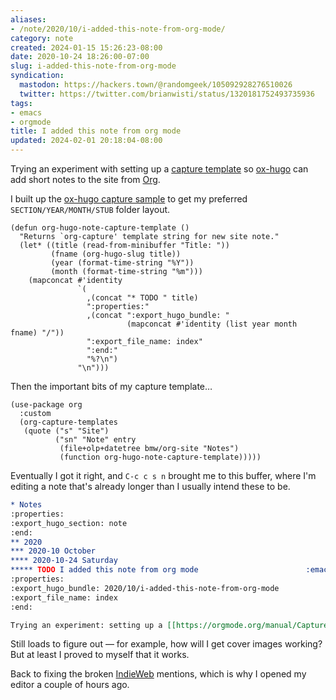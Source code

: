 ```yaml
---
aliases:
- /note/2020/10/i-added-this-note-from-org-mode/
category: note
created: 2024-01-15 15:26:23-08:00
date: 2020-10-24 18:26:00-07:00
slug: i-added-this-note-from-org-mode
syndication:
  mastodon: https://hackers.town/@randomgeek/105092928276510026
  twitter: https://twitter.com/brianwisti/status/1320181752493735936
tags:
- emacs
- orgmode
title: I added this note from org mode
updated: 2024-02-01 20:18:04-08:00
---
```


Trying an experiment with setting up a [capture template](https://orgmode.org/manual/Capture-templates.html) so [ox-hugo](https://ox-hugo.scripter.co/) can add short notes to the site from [Org](../../../card/Org.md).

I built up the [ox-hugo capture sample](https://ox-hugo.scripter.co/doc/org-capture-setup/) to get my preferred `SECTION/YEAR/MONTH/STUB` folder layout.

````elisp
(defun org-hugo-note-capture-template ()
  "Returns `org-capture' template string for new site note."
  (let* ((title (read-from-minibuffer "Title: "))
         (fname (org-hugo-slug title))
         (year (format-time-string "%Y"))
         (month (format-time-string "%m")))
    (mapconcat #'identity
               `(
                 ,(concat "* TODO " title)
                 ":properties:"
                 ,(concat ":export_hugo_bundle: "
                          (mapconcat #'identity (list year month fname) "/"))
                 ":export_file_name: index"
                 ":end:"
                 "%?\n")
               "\n")))
````

Then the important bits of my capture template…

````elisp
(use-package org
  :custom
  (org-capture-templates
   (quote ("s" "Site")
          ("sn" "Note" entry
           (file+olp+datetree bmw/org-site "Notes")
           (function org-hugo-note-capture-template)))))
````

Eventually I got it right, and `C-c c s n` brought me to this buffer, where I'm editing a note that's already longer than I usually intend these to be.

````org
* Notes
:properties:
:export_hugo_section: note
:end:
** 2020
*** 2020-10 October
**** 2020-10-24 Saturday
***** TODO I added this note from org mode                        :emacs:
:properties:
:export_hugo_bundle: 2020/10/i-added-this-note-from-org-mode
:export_file_name: index
:end:

Trying an experiment: setting up a [[https://orgmode.org/manual/Capture-templates.html][capture template]] so [[https://ox-hugo.scripter.co/][ox-hugo]] can add short notes to the site.
````

Still loads to figure out — for example, how will I get cover images working? But at least I proved to myself that it works.

Back to fixing the broken [IndieWeb](../../../card/IndieWeb.md) mentions, which is why I opened my editor a couple of hours ago.